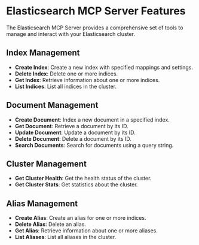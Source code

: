 # Elasticsearch MCP Server Features

The Elasticsearch MCP Server provides a comprehensive set of tools to manage and interact with your Elasticsearch cluster.

## Index Management
- **Create Index**: Create a new index with specified mappings and settings.
- **Delete Index**: Delete one or more indices.
- **Get Index**: Retrieve information about one or more indices.
- **List Indices**: List all indices in the cluster.

## Document Management
- **Create Document**: Index a new document in a specified index.
- **Get Document**: Retrieve a document by its ID.
- **Update Document**: Update a document by its ID.
- **Delete Document**: Delete a document by its ID.
- **Search Documents**: Search for documents using a query string.

## Cluster Management
- **Get Cluster Health**: Get the health status of the cluster.
- **Get Cluster Stats**: Get statistics about the cluster.

## Alias Management
- **Create Alias**: Create an alias for one or more indices.
- **Delete Alias**: Delete an alias.
- **Get Alias**: Retrieve information about one or more aliases.
- **List Aliases**: List all aliases in the cluster.
